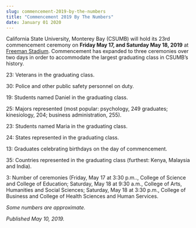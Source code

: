 ```yaml
---
slug: commencement-2019-by-the-numbers
title: "Commencement 2019 By The Numbers"
date: January 01 2020
---
```


 
<p>
  California State University, Monterey Bay (CSUMB) will hold its 23rd
  commencement ceremony on <b>Friday May 17, and Saturday May 18, 2019</b> at
  <a
    href="https://www.google.com/maps/@36.6508227,-121.80498,17z"
    style="background-color: rgb(255, 255, 255);"
    >Freeman Stadium</a
  >. Commencement has expanded to three ceremonies over two days in order to
  accommodate the largest graduating class in CSUMB’s history.
</p>
<p>23: Veterans in the graduating class.</p>
<p>30: Police and other public safety personnel on duty.</p>
<p>19: Students named Daniel in the graduating class.</p>
<p>
  25: Majors represented (most popular: psychology, 249 graduates; kinesiology,
  204; business administration, 255).
</p>
<p>23: Students named Maria in the graduating class.</p>
<p>24: States represented in the graduating class.</p>
<p>13: Graduates celebrating birthdays on the day of commencement.</p>
<p>
  35: Countries represented in the graduating class (furthest: Kenya, Malaysia
  and India).
</p>
<p>
  3: Number of ceremonies (Friday, May 17 at 3:30 p.m.., College of Science and
  College of Education; Saturday, May 18 at 9:30 a.m., College of Arts,
  Humanities and Social Sciences; Saturday, May 18 at 3:30 p.m., College of
  Business and College of Health Sciences and Human Services.
</p>
<p><em>Some numbers are approximate.</em></p>
<p><em>Published May 10, 2019.</em></p>
 
